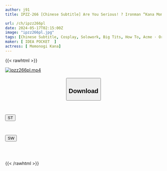 ```yaml
---
author: j91
title: IPZZ-266 [Chinese Subtitle] Are You Serious! ? Ironman “Kana Momonogi” Has Also Completely Ascended! ! The Ultimate HOW TO SEX Secret Technique Textbook To Absolutely Get Better At SEX 8th Anniversary Of Debut! ! 100th Work Commemorative Work! !

url: /ch/ipzz266pl
date: 2024-05-17T02:15:00Z
image: "ipzz266pl.jpg"
tags: [Chinese Subtitle, Cosplay, Solowork, Big Tits, How To, Acme · Orgasm	]
maker: [ IDEA POCKET  ]
actress: [ Momonogi Kana]
---
```



{{< rawhtml >}}

<div class="video" data-videoid="kkm9ZxAZDQCDJm">
    <a href="javascript:;">
        <img src="/ch/ipzz266pl/ipzz266pl.jpg" width="WIDTH" height="HEIGHT" alt="ipzz266pl.mp4" loading="lazy">
    </a>
</div>

<script type="text/javascript" src="https://j91.asia/asset/on-demand-st.js"></script>

<br>
  <link rel="stylesheet" href="https://j91.asia/asset/bs5.css">
  
  <center>
  <button class="btn btn-primary" type="button" data-bs-toggle="collapse" data-bs-target=".multi-collapse" aria-expanded="false" aria-controls="multiCollapseExample1 multiCollapseExample2"><h2>Download</h2></button></center>
</p>
<div class="row">
  <div class="col">
    <div class="collapse multi-collapse" id="multiCollapseExample1">
      <div class="card card-body">
	      	      <br>
<div class="buttons">  
<p><a href="/ch/ipzz266pl/st.html" target="_blank"><button class="btn-hover color-3"><i class="fa fa-download"></i> ST</button></a></p></div>
    </div>
  </div>
</div>
  <div class="col">
    <div class="collapse multi-collapse" id="multiCollapseExample2">
      <div class="card card-body">
	      <br>
<div class="buttons">
<p><a href="/ch/ipzz266pl/sw.html" target="_blank"><button class="btn-hover color-2"><i class="fa fa-download"></i> SW</button></a></p></div>
<br><br>
      </div>
    </div>
  </div>
</div>

{{< /rawhtml >}}